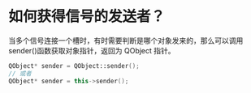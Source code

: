 # 如何获得信号的发送者？

当多个信号连接一个槽时，有时需要判断是哪个对象发来的，那么可以调用 sender()函数获取对象指针，返回为 QObject 指针。

```cpp
QObject* sender = QObject::sender();
// 或者
QObject* sender = this->sender();
```
